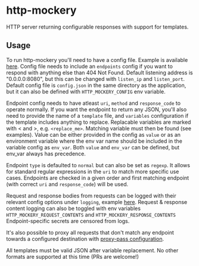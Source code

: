 # http-mockery
HTTP server returning configurable responses with support for templates.

## Usage

To run http-mockery you'll need to have a config file. Example is available [here](examples/config-example.json).
Config file needs to include an `endpoints` config if you want to respond with anything else than 404 Not Found. Default listening address is "0.0.0.0:8080", but this can be changed with `listen_ip` and `listen_port`.
Default config file is `config.json` in the same directory as the application, but it can also be defined with `HTTP_MOCKERY_CONFIG` env variable.

Endpoint config needs to have atleast `uri`, `method` and `response_code` to operate normally. If you want the endpoint to return any JSON, you'll also need to provide the name of a `template` file, and `variables` configuration if the template includes anything to replace. Replacable variables are marked with < and >, e.g. `<replace_me>`. Matching variable must then be found (see examples). Value can be either provided in the config as `value` or as an environment variable where the env var name should be included in the variable config as `env_var`. Both `value` and `env_var` can be defined, but env_var always has precedence.

Endpoint `type` is defaulted to `normal` but can also be set as `regexp`. It allows for standard regular expressions in the `uri` to match more specific use cases. Endpoints are checked in a given order and first matching endpoint (with correct `uri` and `response_code`) will be used.

Request and response bodies from requests can be logged with their relevant config options under `logging`, example [here](examples/config-example.json). Request & response content logging can also be toggled with env variables `HTTP_MOCKERY_REQUEST_CONTENTS` and `HTTP_MOCKERY_RESPONSE_CONTENTS` Endpoint-specific secrets are censored from logs.

It's also possible to proxy all requests that don't match any endpoint towards a configured destination with [proxy-pass configuration](examples/config-example-proxy-pass.json).

All templates must be valid JSON after variable replacement. No other formats are supported at this time (PRs are welcome!)
